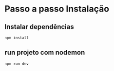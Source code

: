 # Passo a passo Instalação

## Instalar dependências

`npm install`

## run projeto com nodemon

`npm run dev`